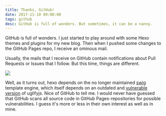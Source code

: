 ```yaml
---
title: Thanks, GitHub!
date: 2017-11-10 09:00:00
tags: github
desc: GitHub is full of wonders. But sometimes, it can be a nanny.
---
```


GitHub is full of wonders. I just started to play around with some Hexo themes and plugins for my new blog. Then when I pushed some changes to the GitHub Pages repo, I receive an ominous mail.

Usually, the mails that I receive on GitHub contain notifications about Pull Requests or Issues that I follow. But this time, things are different.

![](/images/thanks-github/mail-content.png)

Well, as it turns out, hexo depends on the no longer maintained [swig](https://github.com/paularmstrong/swig) template engine, which itself depends on an outdated and [vulnerable version](https://www.cvedetails.com/vulnerability-list/vendor_id-16037/product_id-35638/version_id-206779/Uglifyjs-Project-Uglifyjs-2.4.23.html) of uglifyjs.
Nice of GitHub to tell me. I would never have guessed that GitHub scans all source code in GitHub Pages-repositories for possible vulnerabilities. I guess it's more or less in their own interest as well as in mine.